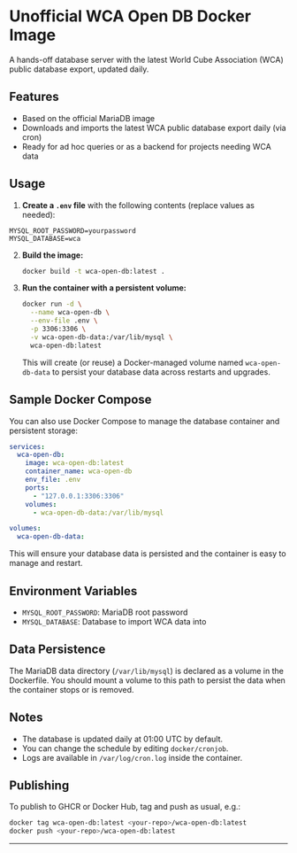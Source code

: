 
# Unofficial WCA Open DB Docker Image


A hands-off database server with the latest World Cube Association (WCA) public database export, updated daily.

## Features
- Based on the official MariaDB image
- Downloads and imports the latest WCA public database export daily (via cron)
- Ready for ad hoc queries or as a backend for projects needing WCA data

## Usage
1. **Create a `.env` file** with the following contents (replace values as needed):

  ```
  MYSQL_ROOT_PASSWORD=yourpassword
  MYSQL_DATABASE=wca
  ```


2. **Build the image:**
   ```bash
   docker build -t wca-open-db:latest .
   ```
3. **Run the container with a persistent volume:**
   ```bash
   docker run -d \
     --name wca-open-db \
     --env-file .env \
     -p 3306:3306 \
     -v wca-open-db-data:/var/lib/mysql \
     wca-open-db:latest
   ```

   This will create (or reuse) a Docker-managed volume named `wca-open-db-data` to persist your database data across restarts and upgrades.


## Sample Docker Compose


You can also use Docker Compose to manage the database container and persistent storage:

```yaml
services:
  wca-open-db:
    image: wca-open-db:latest
    container_name: wca-open-db
    env_file: .env
    ports:
      - "127.0.0.1:3306:3306"
    volumes:
      - wca-open-db-data:/var/lib/mysql

volumes:
  wca-open-db-data:
```

This will ensure your database data is persisted and the container is easy to manage and restart.


## Environment Variables
- `MYSQL_ROOT_PASSWORD`: MariaDB root password
- `MYSQL_DATABASE`: Database to import WCA data into



## Data Persistence

The MariaDB data directory (`/var/lib/mysql`) is declared as a volume in the Dockerfile. You should mount a volume to this path to persist the data when the container stops or is removed.


## Notes
- The database is updated daily at 01:00 UTC by default.
- You can change the schedule by editing `docker/cronjob`.
- Logs are available in `/var/log/cron.log` inside the container.


## Publishing
To publish to GHCR or Docker Hub, tag and push as usual, e.g.:

```bash
docker tag wca-open-db:latest <your-repo>/wca-open-db:latest
docker push <your-repo>/wca-open-db:latest
```

---


